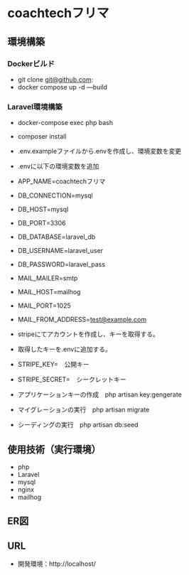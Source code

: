 # coachtechフリマ

## 環境構築
### Dockerビルド
- git clone git@github.com:
- docker compose up -d —build

### Laravel環境構築
- docker-compose exec php bash
-  composer install
- .env.exampleファイルから.envを作成し、環境変数を変更
- .envに以下の環境変数を追加
- APP_NAME=coachtechフリマ
- DB_CONNECTION=mysql
- DB_HOST=mysql
- DB_PORT=3306
- DB_DATABASE=laravel_db
- DB_USERNAME=laravel_user
- DB_PASSWORD=laravel_pass
- MAIL_MAILER=smtp
- MAIL_HOST=mailhog
- MAIL_PORT=1025
- MAIL_FROM_ADDRESS=test@example.com

- stripeにてアカウントを作成し、キーを取得する。
- 取得したキーを.envに追加する。
- STRIPE_KEY=　公開キー
- STRIPE_SECRET=　シークレットキー
- アプリケーションキーの作成　php artisan key:gengerate
- マイグレーションの実行　php artisan migrate
- シーディングの実行　php artisan db:seed

## 使用技術（実行環境）
- php
- Laravel
- mysql
- nginx
- mailhog
## ER図

## URL
- 開発環境：http://localhost/
